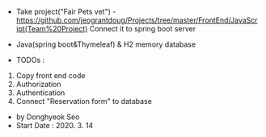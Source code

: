 * Take project("Fair Pets vet")  - https://github.com/jeograntdoug/Projects/tree/master/FrontEnd/JavaScript(Team%20Project)
 Connect it to spring boot server

* Java(spring boot&Thymeleaf) & H2 memory database
* TODOs : 
1. Copy front end code
2. Authorization 
3. Authentication
4. Connect "Reservation form" to database

* by Donghyeok Seo
* Start Date : 2020. 3. 14